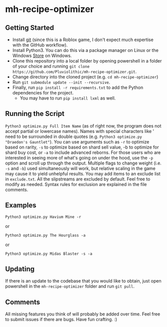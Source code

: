 # mh-recipe-optimizer
## Getting Started
* Install [git](https://git-scm.com/downloads) (since this is a Roblox game, I don't expect much expertise with the GitHub workflow).
* Install Python3. You can do this via a package manager on Linux or the Windows [Store](https://apps.microsoft.com/store/detail/python-310/9PJPW5LDXLZ5) on Windows.
* Clone this repository into a local folder by opening powershell in a folder of your choice and running `git clone https://github.com/Pluviolithic/mh-recipe-optimizer.git`.
* Change directory into the cloned project (e.g. `cd mh-recipe-optimizer`)
* Run `git submodule update --init --recursive`.
* Finally, run `pip install -r requirements.txt` to add the Python dependencies for the project.
    * You may have to run `pip install lxml` as well.

## Running the Script
`Python3 optimize.py Full Item Name` (as of right now, the program does not accept partial or lowercase names). Names with special characters like ' need to be surrounded in double quotes (e.g. `Python3 optimize.py "Draedon's Gauntlet"`).
You can use arguments such as `-r` to optimize based on rarity, `-s` to optimize based on shard sell value, -b to optimize for shard buy cost, or `-a` to include advanced reborns. For those users who are interested in seeing more of what's going on under the hood, use the `-p` option and scroll up through the output. Multiple flags to change weight (i.e. `-s` and `-b`) used simultaneously will work, but relative scaling in the game may cause it to yield unhelpful results. You may add items to an exclude list in `exclude.txt`. All the slipstreams are excluded by default. Feel free to modify as needed. Syntax rules for exclusion are explained in the file comments.

## Examples
```
Python3 optimize.py Havium Mine -r
```
or
```
Python3 optimize.py The Hourglass -a
```
or
```
Python3 optimize.py Midas Blaster -s -a
```

## Updating
If there is an update to the codebase that you would like to obtain, just open powershell in the `mh-recipe-optimizer` folder and run `git pull`.
## Comments
All missing features you think of will probably be added over time. Feel free to submit issues if there are bugs. Have fun crafting. :)